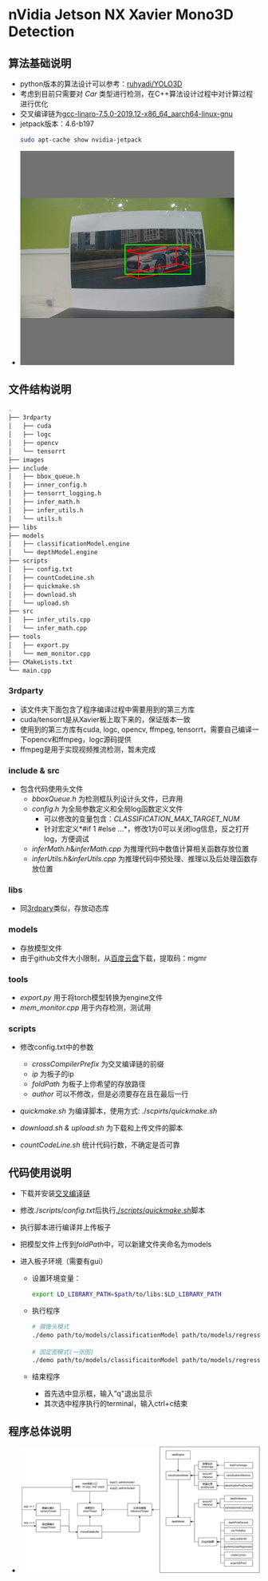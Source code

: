 # nVidia Jetson NX Xavier Mono3D Detection

## 算法基础说明
* python版本的算法设计可以参考：[ruhyadi/YOLO3D](https://github.com/ruhyadi/YOLO3D)
* 考虑到目前只需要对 *Car* 类型进行检测，在C++算法设计过程中对计算过程进行优化
* 交叉编译链为[gcc-linaro-7.5.0-2019.12-x86_64_aarch64-linux-gnu](https://releases.linaro.org/components/toolchain/binaries/latest-7/aarch64-linux-gnu/gcc-linaro-7.5.0-2019.12-x86_64_aarch64-linux-gnu.tar.xz)
* jetpack版本：4.6-b197
  ```bash
  sudo apt-cache show nvidia-jetpack
  ```
* <img src="./images/dump.jpg" alt="result" style="zoom:67%;" />



## 文件结构说明

```bash
.
├── 3rdparty
│   ├── cuda
│   ├── logc
│   ├── opencv
│   └── tensorrt
├── images
├── include
│   ├── bbox_queue.h
│   ├── inner_config.h
│   ├── tensorrt_logging.h
│   ├── infer_math.h
│   ├── infer_utils.h
│   └── utils.h
├── libs
├── models
│   ├── classificationModel.engine
│   └── depthModel.engine
├── scripts
│   ├── config.txt
│   ├── countCodeLine.sh
│   ├── quickmake.sh
│   ├── download.sh
│   └── upload.sh
├── src
│   ├── infer_utils.cpp
│   └── infer_math.cpp
├── tools
│   ├── export.py
│   └── mem_monitor.cpp
├── CMakeLists.txt
└── main.cpp
```

### 3rdparty

* 该文件夹下面包含了程序编译过程中需要用到的第三方库
* cuda/tensorrt是从Xavier板上取下来的，保证版本一致
* 使用到的第三方库有cuda, logc, opencv, ffmpeg, tensorrt，需要自己编译一下opencv和ffmpeg，logc源码提供
* ffmpeg是用于实现视频推流检测，暂未完成

### include & src

* 包含代码使用头文件
  * *bboxQueue.h* 为检测框队列设计头文件，已弃用
  * *config.h* 为全局参数定义和全局log函数定义文件
    * 可以修改的变量包含：*CLASSIFICATION_MAX_TARGET_NUM*
    * 针对宏定义*#if 1 #else ...*，修改1为0可以关闭log信息，反之打开log，方便调试
  * *inferMath.h*&*inferMath.cpp* 为推理代码中数值计算相关函数存放位置
  * *inferUtils.h*&*inferUtils.cpp* 为推理代码中预处理、推理以及后处理函数存放位置

### libs

* 同[3rdpary](###3rdpary)类似，存放动态库

### models

* 存放模型文件
* 由于github文件大小限制，从[百度云盘](链接：https://pan.baidu.com/s/18V2-is9FtodHxA0PUb45fQ)下载，提取码：mgmr

### tools

* *export.py* 用于将torch模型转换为engine文件
* *mem_monitor.cpp* 用于内存检测，测试用

### scripts

* 修改config.txt中的参数
  * *crossCompilerPrefix* 为交叉编译链的前缀
  * *ip* 为板子的ip
  * *foldPath* 为板子上你希望的存放路径
  * *author* 可以不修改，但是必须要存在且在最后一行

* *quickmake.sh* 为编译脚本，使用方式: $./scpirts/quickmake.sh$
* *download.sh & upload.sh* 为下载和上传文件的脚本
* *countCodeLine.sh* 统计代码行数，不确定是否可靠



## 代码使用说明

* 下载并安装[交叉编译链](##算法基础说明)

* 修改$./scripts/config.txt$后执行[$./scripts/quickmake.sh$](###scripts)脚本

* 执行脚本进行编译并上传板子

* 把模型文件上传到*foldPath*中，可以新建文件夹命名为models

* 进入板子环境（需要有gui）

  * 设置环境变量：

    ```bash
    export LD_LIBRARY_PATH=$path/to/libs:$LD_LIBRARY_PATH
    ```

  * 执行程序

    ```bash
    # 摄像头模式
    ./demo path/to/models/classificationModel path/to/models/regressionModel
    
    # 固定图模式(一张图)
    ./demo path/to/models/classificaitonModel path/to/models/regressionModel path/to/detection/image
    ```

  * 结束程序

    * 首先选中显示框，输入”q"退出显示
    * 其次选中程序执行的terminal，输入ctrl+c结束


## 程序总体说明
* <img src="./images/totalView.jpg" alt="程序设计"/>